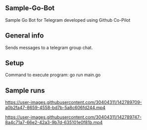 ## Sample-Go-Bot
Sample Go Bot for Telegram developed using Github Co-Pilot

## General info
Sends messages to a telegram group chat.

## Setup
Command to execute program: go run main.go

## Sample runs

https://user-images.githubusercontent.com/30404311/142789709-a0b2fa47-8659-4558-bd7b-5a8c606fd244.mp4


https://user-images.githubusercontent.com/30404311/142789747-8a4c71a7-66e2-42a3-9b7d-635101e0f81b.mp4



